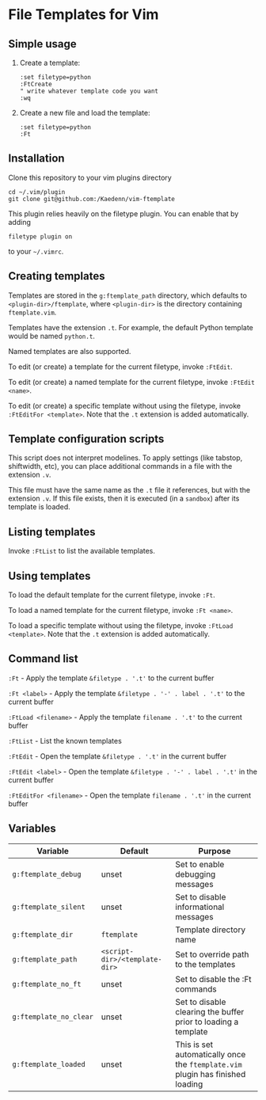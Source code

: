 # File Templates for Vim

## Simple usage

1) Create a template:
   ```vim
   :set filetype=python
   :FtCreate
   " write whatever template code you want
   :wq
   ```

2) Create a new file and load the template:
   ```vim
   :set filetype=python
   :Ft
   ```

## Installation

Clone this repository to your vim plugins directory
```
cd ~/.vim/plugin
git clone git@github.com:/Kaedenn/vim-ftemplate
```

This plugin relies heavily on the filetype plugin. You can enable that by adding
```
filetype plugin on
```
to your `~/.vimrc`.

## Creating templates

Templates are stored in the `g:ftemplate_path` directory, which defaults to `<plugin-dir>/ftemplate`, where `<plugin-dir>` is the directory containing `ftemplate.vim`.

Templates have the extension `.t`. For example, the default Python template would be named `python.t`.

Named templates are also supported.

To edit (or create) a template for the current filetype, invoke `:FtEdit`.

To edit (or create) a named template for the current filetype, invoke `:FtEdit <name>`.

To edit (or create) a specific template without using the filetype, invoke `:FtEditFor <template>`. Note that the `.t` extension is added automatically.

## Template configuration scripts

This script does not interpret modelines. To apply settings (like tabstop, shiftwidth, etc), you can place additional commands in a file with the extension `.v`.

This file must have the same name as the `.t` file it references, but with the extension `.v`. If this file exists, then it is executed (in a `sandbox`) after its template is loaded.

## Listing templates

Invoke `:FtList` to list the available templates.

## Using templates

To load the default template for the current filetype, invoke `:Ft`.

To load a named template for the current filetype, invoke `:Ft <name>`.

To load a specific template without using the filetype, invoke `:FtLoad <template>`. Note that the `.t` extension is added automatically.

## Command list

`:Ft` - Apply the template `&filetype . '.t'` to the current buffer

`:Ft <label>` - Apply the template `&filetype . '-' . label . '.t'` to the current buffer

`:FtLoad <filename>` - Apply the template `filename . '.t'` to the current buffer

`:FtList` - List the known templates

`:FtEdit` - Open the template `&filetype . '.t'` in the current buffer

`:FtEdit <label>` - Open the template `&filetype . '-' . label . '.t'` in the current buffer

`:FtEditFor <filename>` - Open the template `filename . '.t'` in the current buffer

## Variables

| Variable | Default | Purpose |
| -------- | ------- | ------- |
| `g:ftemplate_debug` | unset | Set to enable debugging messages |
| `g:ftemplate_silent` | unset | Set to disable informational messages |
| `g:ftemplate_dir` | `ftemplate` | Template directory name |
| `g:ftemplate_path` | `<script-dir>/<template-dir>` | Set to override path to the templates |
| `g:ftemplate_no_ft` | unset | Set to disable the :Ft commands |
| `g:ftemplate_no_clear` | unset | Set to disable clearing the buffer prior to loading a template |
| `g:ftemplate_loaded` | unset | This is set automatically once the `ftemplate.vim` plugin has finished loading |




